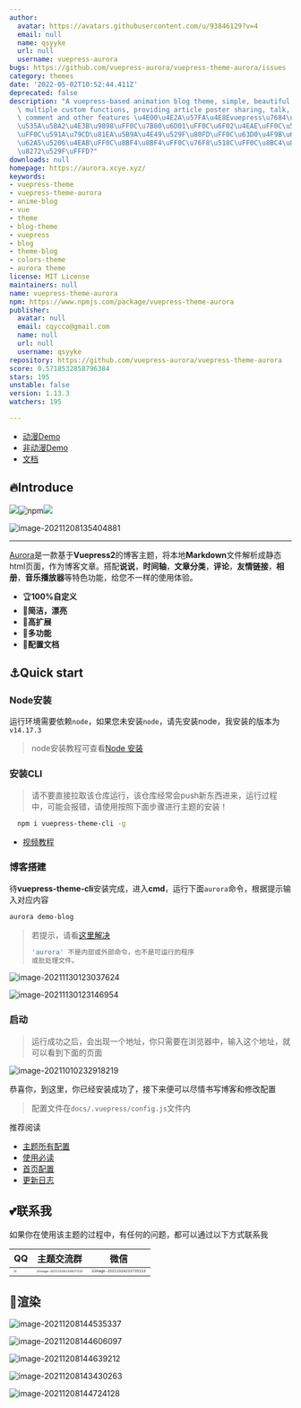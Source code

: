 ```yaml
---
author:
  avatar: https://avatars.githubusercontent.com/u/93846129?v=4
  email: null
  name: qsyyke
  url: null
  username: vuepress-aurora
bugs: https://github.com/vuepress-aurora/vuepress-theme-aurora/issues
category: themes
date: '2022-05-02T10:52:44.411Z'
deprecated: false
description: "A vuepress-based animation blog theme, simple, beautiful, multi-color,\
  \ multiple custom functions, providing article poster sharing, talk, photo album,\
  \ comment and other features \u4E00\u4E2A\u57FA\u4E8Evuepress\u7684\u52A8\u6F2B\u7C7B\
  \u535A\u5BA2\u4E3B\u9898\uFF0C\u7B80\u6D01\uFF0C\u6F02\u4EAE\uFF0C\u591A\u8272\u5F69\
  \uFF0C\u591A\u79CD\u81EA\u5B9A\u4E49\u529F\u80FD\uFF0C\u63D0\u4F9B\u6587\u7AE0\u6D77\
  \u62A5\u5206\u4EAB\uFF0C\u8BF4\u8BF4\uFF0C\u76F8\u518C\uFF0C\u8BC4\u8BBA\u7B49\u7279\
  \u8272\u529F\uFFFD?"
downloads: null
homepage: https://aurora.xcye.xyz/
keywords:
- vuepress-theme
- vuepress-theme-aurora
- anime-blog
- vue
- theme
- blog-theme
- vuepress
- blog
- theme-blog
- colors-theme
- aurora theme
license: MIT License
maintainers: null
name: vuepress-theme-aurora
npm: https://www.npmjs.com/package/vuepress-theme-aurora
publisher:
  avatar: null
  email: cqycco@gmail.com
  name: null
  url: null
  username: qsyyke
repository: https://github.com/vuepress-aurora/vuepress-theme-aurora
score: 0.5718532858796384
stars: 195
unstable: false
version: 1.13.3
watchers: 195

---
```


- [动漫Demo](https://aurora-animate.xcye.xyz/)
- [非动漫Demo](https://aurora-common.xcye.xyz/)
- [文档](https://aurora.xcye.xyz/)


## 🔥Introduce

![](https://img.shields.io/npm/v/vuepress-theme-aurora)![npm](https://img.shields.io/npm/dm/vuepress-theme-aurora)![](https://img.shields.io/github/stars/qsyyke/vuepress-theme-aurora?style=social)

![image-20211208135404881](https://picture.xcye.xyz/image-20211208135404881.png?x-oss-process=style/pictureProcess1)

---

[Aurora](https://www.npmjs.com/package/vuepress-theme-aurora)是一款基于**Vuepress2**的博客主题，将本地**Markdown**文件解析成静态html页面，作为博客文章。搭配**说说**，**时间轴**，**文章分类**，**评论**，**友情链接**，**相册**，**音乐播放器**等特色功能，给您不一样的使用体验。

- 🏆**100%自定义**
- 🌈**简洁，漂亮**
- 🎨**高扩展**
- 💫**多功能**
- 📖**配置文档**


## ⚓Quick start

### Node安装

运行环境需要依赖`node`，如果您未安装`node`，请先安装node，我安装的版本为`v14.17.3`

> node安装教程可查看[Node 安装](https://aurora.xcye.xyz/node.html)

### 安装CLI


> 请不要直接拉取该仓库运行，该仓库经常会push新东西进来，运行过程中，可能会报错，请使用按照下面步骤进行主题的安装！


```sh
  npm i vuepress-theme-cli -g
```


- [视频教程](https://ooszy.cco.vin/theme-template/%E6%9C%80%E7%BB%88%E7%89%88%E6%9C%AC.mp4)

### 博客搭建

待**vuepress-theme-cli**安装完成，进入**cmd**，运行下面`aurora`命令，根据提示输入对应内容

```sh
aurora demo-blog
```

> 若提示，请看[这里解决](https://aurora.xcye.xyz/issue/cli-issue.md)
>
> ```sh
> 'aurora' 不是内部或外部命令，也不是可运行的程序
> 或批处理文件。
> ```



![image-20211130123037624](https://picture.xcye.xyz/image-20211130123037624.png?x-oss-process=style/pictureProcess1)



![image-20211130123146954](https://picture.xcye.xyz/image-20211130123146954.png?x-oss-process=style/pictureProcess1)

### 启动

> 运行成功之后，会出现一个地址，你只需要在浏览器中，输入这个地址，就可以看到下面的页面

![image-20211010232918219](https://picture.xcye.xyz/image-20211010232918219.png?x-oss-process=style/pictureProcess1)



恭喜你，到这里，你已经安装成功了，接下来便可以尽情书写博客和修改配置

> 配置文件在`docs/.vuepress/config.js`文件内

推荐阅读

- [主题所有配置](https://aurora.xcye.xyz/home/config.md)
- [使用必读](https://aurora.xcye.xyz/issue/)
- [首页配置](https://aurora.xcye.xyz/homeconfig.html)
- [更新日志](https://github.com/vuepress-aurora/vuepress-theme-aurora/releases)

## 💕联系我

如果你在使用该主题的过程中，有任何的问题，都可以通过以下方式联系我

| QQ                                                           | 主题交流群                                                   | 微信                                                         |
| ------------------------------------------------------------ | ------------------------------------------------------------ | ------------------------------------------------------------ |
| <img src="https://picture.xcye.xyz/image-20211024233620332.png?x-oss-process=style/pictureProcess1" style="zoom:33%;" /> | <img src="https://picture.xcye.xyz/image-20211024233827133.png?x-oss-process=style/pictureProcess1" alt="image-20211024233827133" style="zoom:33%;" /> | <img src="https://picture.xcye.xyz/image-20211024233735110.png?x-oss-process=style/pictureProcess1" alt="image-20211024233735110" style="zoom: 39%;" /> |


## 🌸渲染



![image-20211208144535337](https://picture.xcye.xyz/image-20211208144535337.png?x-oss-process=style/pictureProcess1)

![image-20211208144606097](https://picture.xcye.xyz/image-20211208144606097.png?x-oss-process=style/pictureProcess1)

![image-20211208144639212](https://picture.xcye.xyz/image-20211208144639212.png?x-oss-process=style/pictureProcess1)

![image-20211208143430263](https://picture.xcye.xyz/image-20211208143430263.png?x-oss-process=style/pictureProcess1)

![image-20211208144724128](https://picture.xcye.xyz/image-20211208144724128.png?x-oss-process=style/pictureProcess1)

